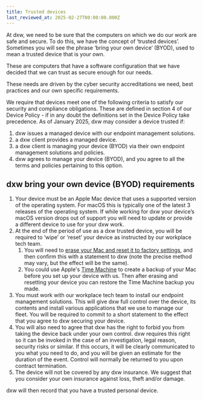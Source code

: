 ```yaml
---
title: Trusted devices
last_reviewed_at: 2025-02-27T00:00:00.000Z
---
```

At dxw, we need to be sure that the computers on which we do our work are safe and secure. To do this, we have the concept of ‘trusted devices’. Sometimes you will see the phrase ‘bring your own device’ (BYOD), used to mean a trusted device that is your own.

These are computers that have a software configuration that we have decided that we can trust as secure enough for our needs. 

These needs are driven by the cyber security accreditations we need, best practices and our own specific requirements.

We require that devices meet one of the following criteria to satisfy our security and compliance obligations. These are defined in section 4 of our Device Policy - if in any doubt the definitions set in the Device Policy take precedence. As of January 2025, dxw may consider a device trusted if:

1. dxw issues a managed device with our endpoint management solutions.
2. a dxw client provides a managed device.
3. a dxw client is managing your device (BYOD) via their own endpoint management solutions and policies. 
4. dxw agrees to manage your device (BYOD), and you agree to all the terms and policies pertaining to this option.

## dxw bring your own device (BYOD) requirements

1. Your device must be an Apple Mac device that uses a supported version of the operating system. For macOS this is typically one of the latest 3 releases of the operating system. If while working for dxw your device’s macOS version drops out of support you will need to update or provide a different device to use for your dxw work.
2. At the end of the period of use as a dxw trusted device, you will be required to ‘wipe’ or ‘reset’ your device as instructed by our workplace tech team. 
   1. You will need to [erase your Mac and reset it to factory settings](https://support.apple.com/en-gb/102664), and then confirm this with a statement to dxw (note the precise method may vary, but the effect will be the same).
   2. You could use Apple's [Time Machine](https://support.apple.com/en-gb/guide/mac-help/mh14037/mac) to create a backup of your Mac before you set up your device with us. Then after erasing and resetting your device you can restore the Time Machine backup you made.
3. You must work with our workplace tech team to install our endpoint management solutions. This will give dxw full control over the device, its contents and install various applications that we use to manage our fleet. You will be required to commit to a short statement to the effect that you agree to dxw securing your device. 
4. You will also need to agree that dxw has the right to forbid you from taking the device back under your own control. dxw requires this right so it can be invoked in the case of an investigation, legal reason, security risks or similar. If this occurs, it will be clearly communicated to you what you need to do, and you will be given an estimate for the duration of the event. Control will normally be returned to you upon contract termination. 
5. The device will not be covered by any dxw insurance. We suggest that you consider your own insurance against loss, theft and/or damage.

dxw will then record that you have a trusted personal device.